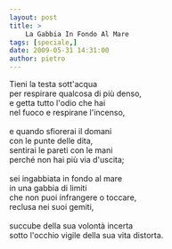 ```yaml
---
layout: post
title: >
    La Gabbia In Fondo Al Mare
tags: [speciale,]
date: 2009-05-31 14:31:00
author: pietro
---
```

Tieni la testa sott'acqua<br/>per respirare qualcosa di più denso,<br/>e getta tutto l'odio che hai<br/>nel fuoco e respirane l'incenso,<br/><br/>e quando sfiorerai il domani<br/>con le punte delle dita,<br/>sentirai le pareti con le mani<br/>perché non hai più via d'uscita;<br/><br/>sei ingabbiata in fondo al mare<br/>in una gabbia di limiti<br/>che non puoi infrangere o toccare,<br/>reclusa nei suoi gemiti,<br/><br/>succube della sua volontà incerta<br/>sotto l'occhio vigile della sua vita distorta.
